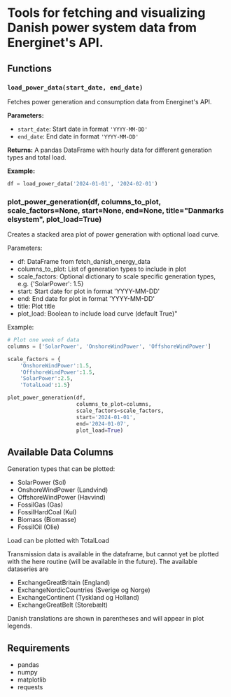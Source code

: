 # Tools for fetching and visualizing Danish power system data from Energinet's API.

## Functions

### `load_power_data(start_date, end_date)`

Fetches power generation and consumption data from Energinet's API.

**Parameters:**
- `start_date`: Start date in format `'YYYY-MM-DD'`
- `end_date`: End date in format `'YYYY-MM-DD'`

**Returns:**
A pandas DataFrame with hourly data for different generation types and total load.

**Example:**

```python
df = load_power_data('2024-01-01', '2024-02-01')
```

### plot_power_generation(df, columns_to_plot, scale_factors=None, start=None, end=None, title="Danmarks elsystem", plot_load=True)

Creates a stacked area plot of power generation with optional load curve.

Parameters:
- df: DataFrame from fetch_danish_energy_data
- columns_to_plot: List of generation types to include in plot
- scale_factors: Optional dictionary to scale specific generation types, e.g. {'SolarPower': 1.5}
- start: Start date for plot in format 'YYYY-MM-DD'
- end: End date for plot in format 'YYYY-MM-DD'
- title: Plot title
- plot_load: Boolean to include load curve (default True)"

Example:
```python 
# Plot one week of data
columns = ['SolarPower', 'OnshoreWindPower', 'OffshoreWindPower']

scale_factors = {
    'OnshoreWindPower':1.5,
    'OffshoreWindPower':1.5, 
    'SolarPower':2.5,
    'TotalLoad':1.5}

plot_power_generation(df,
                      columns_to_plot=columns,
                      scale_factors=scale_factors,
                      start='2024-01-01',
                      end='2024-01-07',
                      plot_load=True)
```

## Available Data Columns

Generation types that can be plotted:
- SolarPower (Sol)
- OnshoreWindPower (Landvind)
- OffshoreWindPower (Havvind)
- FossilGas (Gas)
- FossilHardCoal (Kul)
- Biomass (Biomasse)
- FossilOil (Olie)

Load can be plotted with TotalLoad

Transmission data is available in the dataframe, but cannot yet be plotted with the here routine (will be available in the future).
The available dataseries are

- ExchangeGreatBritain (England)
- ExchangeNordicCountries (Sverige og Norge)
- ExchangeContinent (Tyskland og Holland)
- ExchangeGreatBelt (Storebælt)


Danish translations are shown in parentheses and will appear in plot legends.

## Requirements
- pandas
- numpy
- matplotlib
- requests
